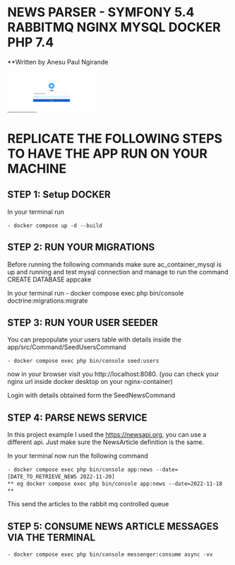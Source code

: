 # NEWS PARSER - SYMFONY 5.4 RABBITMQ NGINX MYSQL DOCKER PHP 7.4

 **Written by Anesu Paul Ngirande
 
 <img src="./login-screen.png" alt="login" width="200"/>


# REPLICATE THE FOLLOWING STEPS TO HAVE THE APP RUN ON YOUR MACHINE

## STEP 1: Setup DOCKER
In your terminal run 
	
	- docker compose up -d --build

## STEP 2: RUN YOUR MIGRATIONS
Before running the following commands make sure ac_container_mysql is up and running and test mysql connection and manage to run the command CREATE DATABASE appcake

In your terminal run
	- docker compose exec php bin/console doctrine:migrations:migrate
	
## STEP 3: RUN YOUR USER SEEDER
You can prepopulate your users table with details inside the app/src/Command/SeedUsersCommand

	- docker compose exec php bin/console seed:users

now in your browser visit you http://localhost:8080. (you can check your nginx url inside docker desktop on your nginx-container)

Login with details obtained form the SeedNewsCommand

## STEP 4: PARSE NEWS SERVICE
In this project example I used the https://newsapi.org, you can use a different api. Just make sure the NewsArticle definition is the same.

In your terminal now run the following command

	- docker compose exec php bin/console app:news --date=[DATE_TO_RETRIEVE_NEWS 2022-11-20]
	** eg docker compose exec php bin/console app:news --date=2022-11-18 **

This send the articles to the rabbit mq controlled queue

## STEP 5: CONSUME NEWS ARTICLE MESSAGES VIA THE TERMINAL
	- docker compose exec php bin/console messenger:consume async -vv

